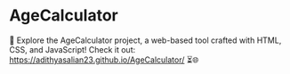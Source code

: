 # AgeCalculator
🎂 Explore the AgeCalculator project, a web-based tool crafted with HTML, CSS, and JavaScript! Check it out: https://adithyasalian23.github.io/AgeCalculator/ ⏳🌐
